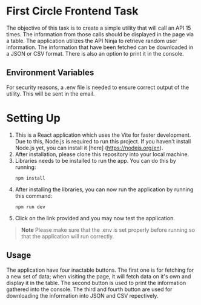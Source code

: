 # First Circle Frontend Task

The objective of this task is to create a simple utility that will call an API 15 times. The information from those calls should be displayed in the page via a table. The application utilizes the API Ninja to retrieve random user information. The information that have been fetched can be downloaded in a JSON or CSV format. There is also an option to print it in the console.

## Environment Variables

For security reasons, a .env file is needed to ensure correct output of the utility. This will be sent in the email.

# Setting Up

1. This is a React application which uses the Vite for faster development. Due to this, Node.js is required to run this project. If you haven't install Node.js yet, you can install it [here] (https://nodejs.org/en).
2. After installation, please clone this repository into your local machine.
3. Libraries needs to be installed to run the app. You can do this by running:
   ```
   npm install
   ```
4. After installing the libraries, you can now run the application by running this command:
   ```
   npm run dev
   ```
5. Click on the link provided and you may now test the application.

> **Note**
> Please make sure that the .env is set properly before running so that the application will run correctly.

## Usage

The application have four inactable buttons. The first one is for fetching for a new set of data; when visiting the page, it will fetch data on it's own and display it in the table. The second button is used to print the information gathered into the console. The third and fourth button are used for downloading the information into JSON and CSV repectively.

